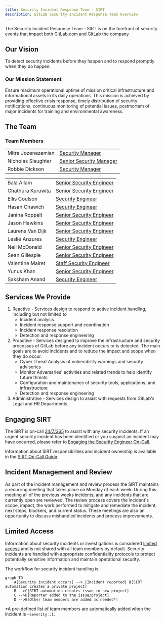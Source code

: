 ```yaml
---
title: Security Incident Response Team - SIRT
description: GitLab Security Incident Response Team Overview
---
```


The Security Incident Response Team - SIRT is on the forefront of security events that impact both GitLab.com and GitLab the company.

## <i class="fas fa-rocket" id="biz-tech-icons"></i> Our Vision

To detect security incidents before they happen and to respond promptly when they do happen.

### Our Mission Statement

Ensure maximum operational uptime of mission critical infrastructure and informational assets in its daily operations. This mission is achieved by providing effective crisis response, timely distribution of security notifications, continuous monitoring of potential issues, postmortem of major incidents for training and environmental awareness.

## <i class="fas fa-users" id="biz-tech-icons"></i> The Team

### Team Members

| | |
|---|---|
|Mitra Jozenazemian|[Security Manager](/job-families/security/security-incident-response-team/#manager-security-incident-response-team)|
|Nicholas Slaughter|[Senior Security Manager](/job-families/security/security-incident-response-team/#senior-manager-security-incident-response-team)|
|Robbie Dickson|[Security Manager](/job-families/security/security-incident-response-team/#manager-security-incident-response-team)|

| | |
|---|---|
|Bala Allam|[Senior Security Engineer](/job-families/security/security-incident-response-team/#senior-security-incident-response-team-engineer)|
|Chathura Kuruwita|[Senior Security Engineer](/job-families/security/security-incident-response-team/#senior-security-incident-response-team-engineer)|
|Ellis Coulson|[Security Engineer](/job-families/security/security-incident-response-team/#security-incident-response-team-engineer-intermediate)|
|Hasan Chawich|[Security Engineer](/job-families/security/security-incident-response-team/#security-incident-response-team-engineer-intermediate)|
|Janina Roppelt|[Senior Security Engineer](/job-families/security/security-incident-response-team/#senior-security-incident-response-team-engineer)|
|Jason Hawkins|[Senior Security Engineer](/job-families/security/security-incident-response-team/#senior-security-incident-response-team-engineer)|
|Laurens Van Dijk|[Senior Security Engineer](/job-families/security/security-incident-response-team/#senior-security-incident-response-team-engineer)|
|Leslie Anzures|[Security Engineer](/job-families/security/security-incident-response-team/#security-incident-response-team-engineer-intermediate)|
|Neil McDonald|[Senior Security Engineer](/job-families/security/security-incident-response-team/#senior-security-incident-response-team-engineer)|
|Sean Gillespie|[Senior Security Engineer](/job-families/security/security-incident-response-team/#senior-security-incident-response-team-engineer)|
|Valentine Mairet|[Staff Security Engineer](/job-families/security/security-incident-response-team/#staff-security-incident-response-team-engineer)|
|Yunus Khan|[Senior Security Engineer](/job-families/security/security-incident-response-team/#senior-security-incident-response-team-engineer)|
|Saksham Anand|[Security Engineer](/job-families/security/security-incident-response-team/#security-incident-response-team-engineer-intermediate)|

## <i class="fas fa-stream" id="biz-tech-icons"></i> Services We Provide

1. Reactive - Services design to respond to active incident handling, including but not limited to
    - Incident analysis
    - Incident response support and coordination
    - Incident response resolution
    - Detection and response engineering
1. Proactive - Services designed to improve the infrastructure  and security  processes of GitLab before any incident occurs or is detected. The main goals are to avoid incidents and to reduce the impact and scope when they do occur.
    - Cyber Threat Analysis of vulnerability warnings and security advisories
    - Monitor Adversaries' activities and related trends to help identify future threats
    - Configuration and maintenance of security tools, applications, and infrastructure
    - Detection and response engineering
1. Administrative - Services design to assist with requests from GitLab's Legal and HR Departments.

## <i class="fas fa-bullseye" id="biz-tech-icons"></i> Engaging SIRT

The SIRT is on-call [24/7/365](/handbook/engineering/on-call/#security-team-on-call-rotation) to assist with any security incidents. If an urgent security incident has been identified or you suspect an incident may have occurred, please refer to [Engaging the Security Engineer On-Call](/handbook/security/security-operations/sirt/engaging-security-on-call/).

Information about SIRT responsibilities and incident ownership is available in the [SIRT On-Call Guide](/handbook/security/security-operations/secops-oncall/).

## <i class="fas fa-receipt" id="biz-tech-icons"></i> Incident Management and Review

As part of the incident management and review process the SIRT maintains a recurring meeting that takes place on Monday of each week. During this meeting all of the previous weeks incidents, and any incidents that are currently open are reviewed. The review process covers the incident's scope, impact, the work performed to mitigate and remediate the incident, next steps, blockers, and current status. These meetings are also an opportunity to discuss mishandled incidents and process improvements.

## Limited Access

Information about security incidents or investigations is considered [limited access](/handbook/communication/confidentiality-levels/#limited-access) and is not shared with all team members by default. Security incidents are handled with appropriate confidentiality protocols to protect potentially sensitive information and maintain operational security.

The workflow for security incident handling is:

```mermaid
graph TD
    A[Security incident occurs] --> |Incident reported| B[SIRT automation creates a private project]
    B -->C[SIRT automation creates issue in new project]
    C -->D[Reporter added to the issue/project]
    D -->E[Other team members are added as needed*]
```

\*A pre-defined list of team members are automatically added when the incident is `~severity::1`.
